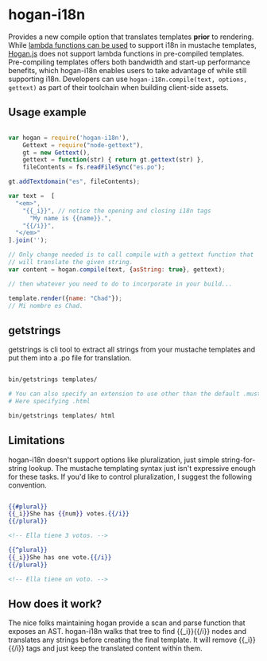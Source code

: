 # hogan-i18n

Provides a new compile option that translates templates **prior** to rendering.
While [lambda functions can be used](http://stackoverflow.com/questions/9211217/how-is-internationalization-configured-for-hogan-js)
to support i18n in mustache templates,
[Hogan.js](https://github.com/twitter/hogan.js) does not support lambda
functions in pre-compiled templates. Pre-compiling templates offers both
bandwidth and start-up performance benefits, which hogan-i18n enables users to
take advantage of while still supporting i18n. Developers can use
`hogan-i18n.compile(text, options, gettext)` as part of their toolchain when
building client-side assets.

## Usage example

```javascript

var hogan = require('hogan-i18n'),
    Gettext = require("node-gettext"),
    gt = new Gettext(),
    gettext = function(str) { return gt.gettext(str) },
    fileContents = fs.readFileSync("es.po");

gt.addTextdomain("es", fileContents);

var text =  [
  "<em>",
    "{{_i}}", // notice the opening and closing i18n tags
      "My name is {{name}}.",
    "{{/i}}",
  "</em>"
].join('');

// Only change needed is to call compile with a gettext function that
// will translate the given string.
var content = hogan.compile(text, {asString: true}, gettext);

// then whatever you need to do to incorporate in your build...

template.render({name: "Chad"});
// Mi nombre es Chad.

```

## getstrings

getstrings is cli tool to extract all strings from your mustache templates
and put them into a .po file for translation.

```bash

bin/getstrings templates/

# You can also specify an extension to use other than the default .mustache
# Here specifying .html

bin/getstrings templates/ html

```

## Limitations

hogan-i18n doesn't support options like pluralization, just simple
string-for-string lookup. The mustache templating syntax just isn't expressive
enough for these tasks. If you'd like to control pluralization, I suggest the
following convention.

```mustache

{{#plural}}
{{_i}}She has {{num}} votes.{{/i}}
{{/plural}}

<!-- Ella tiene 3 votos. -->

{{^plural}}
{{_i}}She has one vote.{{/i}}
{{/plural}}

<!-- Ella tiene un voto. -->

```

## How does it work?

The nice folks maintaining hogan provide a scan and parse function that exposes
an AST. hogan-i18n walks that tree to find {{_i}}{{/i}} nodes and translates
any strings before creating the final template. It will remove {{_i}}{{/i}} tags
and just keep the translated content within them.

